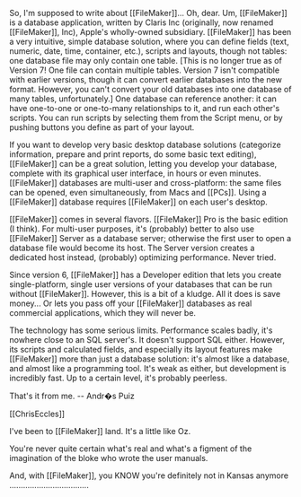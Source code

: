 So, I'm supposed to write about [[FileMaker]]... Oh, dear. Um, [[FileMaker]] is a database application, written by Claris Inc (originally, now renamed [[FileMaker]], Inc), Apple's wholly-owned subsidiary.
[[FileMaker]] has been a very intuitive, simple database solution, where you can define fields (text, numeric, date, time, container, etc.), scripts and layouts, though not tables: one database file may only contain one table. [This is no longer true as of Version 7! One file can contain multiple tables. Version 7 isn't compatible with earlier versions, though it can convert earlier databases into the new format. However, you can't convert your old databases into one database of many tables, unfortunately.] One database can reference another: it can have one-to-one or one-to-many relationships to it, and run each other's scripts.
You can run scripts by selecting them from the Script menu, or by pushing buttons you define as part of your layout.

If you want to develop very basic desktop database solutions (categorize information, prepare and print reports, do some basic text editing), [[FileMaker]] can be a great solution, letting you develop your database, complete with its graphical user interface, in hours or even minutes. [[FileMaker]] databases are multi-user and cross-platform: the same files can be opened, even simultaneously, from Macs and [[PCs]]. Using a [[FileMaker]] database requires [[FileMaker]] on each user's desktop. 

[[FileMaker]] comes in several flavors. [[FileMaker]] Pro is the basic edition (I think). For multi-user purposes, it's (probably) better to also use [[FileMaker]] Server as a database server; otherwise the first user to open a database file would become its host. The Server version creates a dedicated host instead, (probably) optimizing performance. Never tried.

Since version 6, [[FileMaker]] has a Developer edition that lets you create single-platform, single user versions of your databases that can be run without [[FileMaker]]. However, this is a bit of a kludge. All it does is save money... Or lets you pass off your [[FileMaker]] databases as real commercial applications, which they will never be. 

The technology has some serious limits. Performance scales badly, it's nowhere close to an SQL server's. It doesn't support SQL either. However, its scripts and calculated fields, and especially its layout features make [[FileMaker]] more than just a database solution: it's almost like a database, and almost like a programming tool. It's weak as either, but development is incredibly fast. Up to a certain level, it's probably peerless.

That's it from me.
-- Andr�s Puiz

[[ChrisEccles]]

I've been to [[FileMaker]] land.
It's a little like Oz.

You're never quite certain what's real and what's a figment of the imagination of
the bloke who wrote the user manuals.

And, with [[FileMaker]], you KNOW you're definitely not in Kansas anymore ...................................